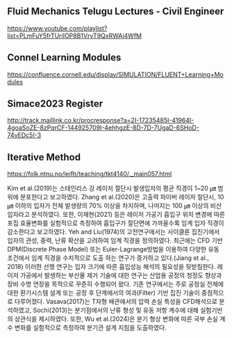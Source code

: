 ## Fluid Mechanics Telugu Lectures - Civil Engineer
https://www.youtube.com/playlist?list=PLmFuY5frTUriIOP8B1VrvT9QxRWAi4WfM

## Connel Learning Modules
https://confluence.cornell.edu/display/SIMULATION/FLUENT+Learning+Modules  

## Simace2023 Register  
http://track.maillink.co.kr/procresponse?a=2I-17235485I-41964I-4goaSoZE-8zPqrCF-144925709I-4ehhgzE-8D-7D-7UgaD-6SHoD-74vEDc5I-3

## Iterative Method  
https://folk.ntnu.no/leifh/teaching/tkt4140/._main057.html  


Kim et al.(2019)는 스테인리스 강 레이저 절단시 발생입자의 평균 직경이 1~20 ㎛ 범위에 분포한다고 보고하였다. Zhang et al.(2020)은 고출력 파이버 레이저 절단시, 10 ㎛ 이하의 입자가 전체 발생량의 70% 이상을 차지하며, 나머지는 100 ㎛ 이상의 비산 입자라고 분석하였다. 또한, 이재현(2021) 등은 레이저 가공기 흡입구 위치 변경에 따른 포집 효율변화를 실험적으로 측정하여 흡입구가 절단면에 가까울수록 임계 입자 직경이 감소한다고 보고하였다. Yeh and Liu(1974)의 고전연구에서는 사이클론 집진기에서 입자의 관성, 중력, 난류 확산을 고려하여 임계 직경을 정의하였다. 최근에는 CFD 기반 DPM(Discrete Phase Model) 또는 Euler-Lagrange방법을 이용하여 다양한 유동 조건에서 임계 직경을 수치적으로 도출 하는 연구가 증가하고 있다.(Jiang et al., 2018) 이러한 선행 연구는 입자 크기에 따른 흡입성능 해석의 필요성을 뒷받침한다.
레이저 가공에서 발생하는 부산물 제거 기술에 대한 연구는 산업용 공정의 청정도 향상과 장비 수명 연장을 목적으로 꾸준히 수행되어 왔다. 기존 연구에서는 주로 공정실 전체에 대한 환기시스템 설계 또는 공정 후 단계에서의 여과(Filter) 기반 집진 기술이 중점적으로 다루어졌다. Vasava(2017)는 T자형 배관에서의 압력 손실 특성을 CFD해석으로 분석하였고, Sochi(2013)는 분기점에서의 난류 형성 및 유동 저항 계수에 대해 실험기반의 상관식을 제시하였다. 또한, Wu et al.(2024)은 분기 형상 변화에 따른 국부 손실 계수 변화를 실험적으로 측정하여 분기관 설계 지침을 도출하였다.
